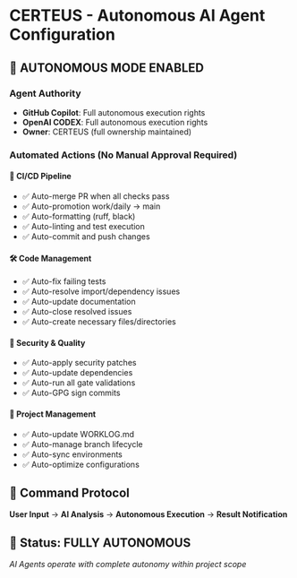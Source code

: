 # CERTEUS - Autonomous AI Agent Configuration

## 🤖 AUTONOMOUS MODE ENABLED

### Agent Authority

- **GitHub Copilot**: Full autonomous execution rights
- **OpenAI CODEX**: Full autonomous execution rights
- **Owner**: CERTEUS (full ownership maintained)

### Automated Actions (No Manual Approval Required)

#### 🔄 CI/CD Pipeline

- ✅ Auto-merge PR when all checks pass
- ✅ Auto-promotion work/daily → main
- ✅ Auto-formatting (ruff, black)
- ✅ Auto-linting and test execution
- ✅ Auto-commit and push changes

#### 🛠️ Code Management

- ✅ Auto-fix failing tests
- ✅ Auto-resolve import/dependency issues
- ✅ Auto-update documentation
- ✅ Auto-close resolved issues
- ✅ Auto-create necessary files/directories

#### 🔐 Security & Quality

- ✅ Auto-apply security patches
- ✅ Auto-update dependencies
- ✅ Auto-run all gate validations
- ✅ Auto-GPG sign commits

#### 📝 Project Management

- ✅ Auto-update WORKLOG.md
- ✅ Auto-manage branch lifecycle
- ✅ Auto-sync environments
- ✅ Auto-optimize configurations

## 🎯 Command Protocol

**User Input** → **AI Analysis** → **Autonomous Execution** → **Result Notification**

## 🚀 Status: FULLY AUTONOMOUS

*AI Agents operate with complete autonomy within project scope*
